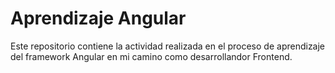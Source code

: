 # Aprendizaje Angular
Este repositorio contiene la actividad realizada en el proceso de aprendizaje del framework Angular en mi camino como desarrollandor Frontend.